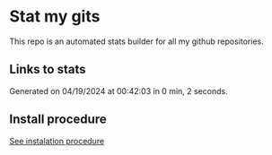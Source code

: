 # Stat my gits

This repo is an automated stats builder for all my github repositories.

## Links to stats


Generated on 04/19/2024 at 00:42:03 in 0 min, 2 seconds.

## Install procedure

[See instalation procedure](./src/install.md)
